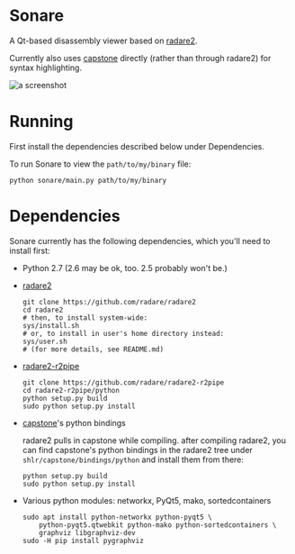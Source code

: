 Sonare
======

A Qt-based disassembly viewer based on
[radare2](https://github.com/radare/radare2/).

Currently also uses [capstone](https://github.com/aquynh/capstone)
directly (rather than through radare2) for syntax highlighting.

![a screenshot](/doc/screenshot-test.png?raw=true)


# Running

First install the dependencies described below under Dependencies.

To run Sonare to view the `path/to/my/binary` file:

    python sonare/main.py path/to/my/binary


# Dependencies

Sonare currently has the following dependencies, which you'll need to
install first:

* Python 2.7 (2.6 may be ok, too. 2.5 probably won't be.)

* [radare2](https://github.com/radare/radare2)

  ```
  git clone https://github.com/radare/radare2
  cd radare2
  # then, to install system-wide:
  sys/install.sh
  # or, to install in user's home directory instead:
  sys/user.sh
  # (for more details, see README.md)
  ```

* [radare2-r2pipe](https://github.com/radare/radare2-r2pipe)

  ```
  git clone https://github.com/radare/radare2-r2pipe
  cd radare2-r2pipe/python
  python setup.py build
  sudo python setup.py install
  ```

* [capstone](https://github.com/aquynh/capstone)'s python bindings

  radare2 pulls in capstone while compiling. after compiling
  radare2, you can find capstone's python bindings in the radare2
  tree under `shlr/capstone/bindings/python` and install them from
  there:

  ```
  python setup.py build
  sudo python setup.py install
  ```

* Various python modules: networkx, PyQt5, mako, sortedcontainers

  ```
  sudo apt install python-networkx python-pyqt5 \
      python-pyqt5.qtwebkit python-mako python-sortedcontainers \
      graphviz libgraphviz-dev
  sudo -H pip install pygraphviz
  ```
